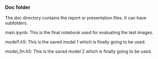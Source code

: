 ### Doc folder

The doc directory contains the report or presentation files. It can have subfolders.  

main.ipynb: This is the final notebook used for evaluating the test images.

model1.h5: This is the saved model 1 which is finally going to be used.

model_fin.h5: This is the saved model 2 which is finally going to be used.
